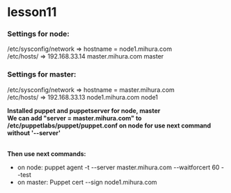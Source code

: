 # lesson11

<h3>Settings for node:</h3>
/etc/sysconfig/network => hostname = node1.mihura.com
<br>/etc/hosts/            => 192.168.33.14 master.mihura.com master

<h3>Settings for master:</h3>
/etc/sysconfig/network => hostname = master.mihura.com
<br>/etc/hosts/            => 192.168.33.13 node1.mihura.com node1

<b>Installed puppet and puppetserver for node, master
<br>We can add "server = master.mihura.com" to /etc/puppetlabs/puppet/puppet.conf on node for use next command without '--server'

<br>Then use next commands:</b>
* on node: puppet agent -t --server master.mihura.com --waitforcert 60 --test
* on master: Puppet cert --sign node1.mihura.com
